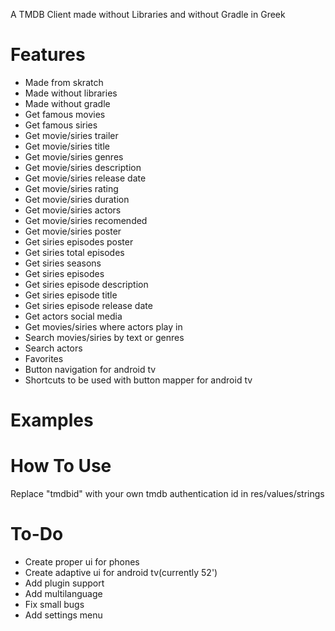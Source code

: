 A TMDB Client made without Libraries and without Gradle in Greek

# Features

* Made from skratch
* Made without libraries
* Made without gradle
* Get famous movies
* Get famous siries
* Get movie/siries trailer
* Get movie/siries title
* Get movie/siries genres
* Get movie/siries description
* Get movie/siries release date
* Get movie/siries rating
* Get movie/siries duration
* Get movie/siries actors
* Get movie/siries recomended
* Get movie/siries poster
* Get siries episodes poster
* Get siries total episodes
* Get siries seasons
* Get siries episodes
* Get siries episode description
* Get siries episode title
* Get siries episode release date
* Get actors social media
* Get movies/siries where actors play in
* Search movies/siries by text or genres
* Search actors
* Favorites
* Button navigation for android tv
* Shortcuts to be used with button mapper for android tv

# Examples

# How To Use
Replace "tmdbid" with your own tmdb authentication id in res/values/strings

# To-Do

* Create proper ui for phones
* Create adaptive ui for android tv(currently 52')
* Add plugin support
* Add multilanguage
* Fix small bugs
* Add settings menu
